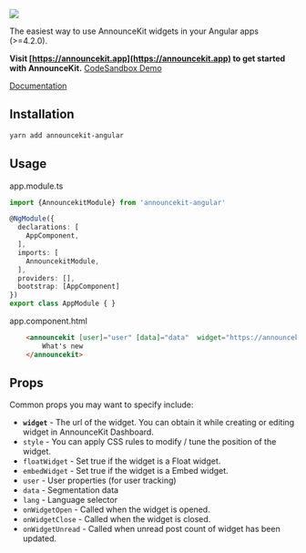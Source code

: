 ![](https://announcekit.app/images/logo@2x.png)

The easiest way to use AnnounceKit widgets in your Angular apps (>=4.2.0).

**Visit [https://announcekit.app](https://announcekit.app) to get started with AnnounceKit.**
[CodeSandbox Demo](https://codesandbox.io/s/announcekit-vue20-demo-jcfjf)

[Documentation](https://announcekit.app/docs/angular)

## Installation

```sh
yarn add announcekit-angular
```

## Usage

app.module.ts
```ts
import {AnnouncekitModule} from 'announcekit-angular'

@NgModule({
  declarations: [
    AppComponent,
  ],
  imports: [
    AnnouncekitModule,
  ],
  providers: [],
  bootstrap: [AppComponent]
})
export class AppModule { }
```


app.component.html
```html
    <announcekit [user]="user" [data]="data"  widget="https://announcekit.app/widgets/v2/2TrvK8">
        What's new
    </announcekit>
```

## Props

Common props you may want to specify include:

- **`widget`** - The url of the widget. You can obtain it while creating or editing widget in AnnounceKit Dashboard.
- `style` - You can apply CSS rules to modify / tune the position of the widget.
- `floatWidget` - Set true if the widget is a Float widget.
- `embedWidget` - Set true if the widget is a Embed widget.
- `user` - User properties (for user tracking)
- `data` - Segmentation data
- `lang` - Language selector
- `onWidgetOpen` - Called when the widget is opened.
- `onWidgetClose` - Called when the widget is closed.
- `onWidgetUnread` - Called when unread post count of widget has been updated.